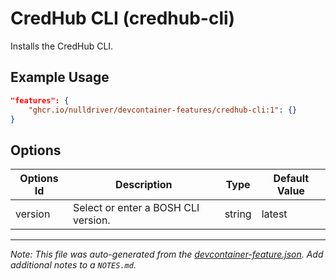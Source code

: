 

# CredHub CLI (credhub-cli)

Installs the CredHub CLI.

## Example Usage

```json
"features": {
    "ghcr.io/nulldriver/devcontainer-features/credhub-cli:1": {}
}
```

## Options

| Options Id | Description | Type | Default Value |
|-----|-----|-----|-----|
| version | Select or enter a BOSH CLI version. | string | latest |



---

_Note: This file was auto-generated from the [devcontainer-feature.json](https://github.com/nulldriver/devcontainer-features/blob/main/src/credhub-cli/devcontainer-feature.json).  Add additional notes to a `NOTES.md`._
